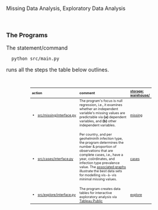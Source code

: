 <br>

Missing Data Analysis, Exploratory Data Analysis

<br>

### The Programs

The statement/command

````shell
  python src/main.py
````

runs all the steps the table below outlines.

<br>

<table style="width: 65%; font-size: 65%; text-align: left; margin-left: 65px;">
    <colgroup>
        <col span="1" style="width: 30%;">
        <col span="1" style="width: 65%;">
        <col span="1" style="width: 5%;">
    </colgroup>
    <thead>
        <tr><th>action</th><th>comment</th><th><a href="./warehouse">storage:<br>warehouse/</a></th></tr>
    </thead>
    <tr>
        <td><ul>
            <li><a href=".src/missing/interface.py">src/missing/interface.py</a></li></ul></td>
        <td>The program's focus is null regression, i.e., it examines whether an independent variable's missing values 
            are predictable via <b>(a)</b> dependent variables, and <b>(b)</b> other independent variables.<br><br></td>
        <td><a href="./warehouse/missing">missing</a></td>
    </tr>
    <tr>
        <td><ul><li><a href=".src/cases/interface.py">src/cases/interface.py</a></li></ul></td>
        <td>Per country, and per geohelminth infection type, the program determines the number & proportion of observations 
            that are complete cases, i.e., have a year, co&ouml;rdinates, and infection type prevalence value.  The 
            <a href="https://helminthiases.github.io/data/missing.html#complete-cases">associated graphs</a> illustrate 
            the best data sets for modelling vis-&agrave;-vis minimal missing values.<br><br></td>
        <td><a href="./warehouse/cases">cases</a></td>
    </tr>
    <tr>
        <td><ul><li><a href=".src/explore/interface.py">src/explore/interface.py</a></li></ul></td>
        <td>The program creates data tables for interactive exploratory analysis via <a href="https://helminthiases.github.io/exploration" target="_blank">Tableau Public</a></td>
        <td><a href="./warehouse/explore">explore</a><br></td>
    </tr>
</table>


<br>
<br>

<br>
<br>

<br>
<br>

<br>
<br>
